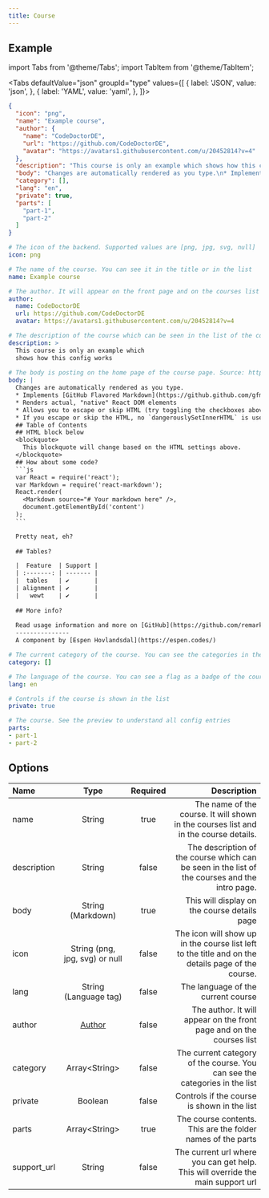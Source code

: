 ```yaml
---
title: Course
---
```


## Example

import Tabs from '@theme/Tabs';
import TabItem from '@theme/TabItem';

<Tabs defaultValue="json" groupId="type" values={[
  { label: 'JSON', value: 'json', },
  { label: 'YAML', value: 'yaml', },
]}>
<TabItem value="json">

````json title="<course>/config.json"
{
  "icon": "png",
  "name": "Example course",
  "author": {
    "name": "CodeDoctorDE",
    "url": "https://github.com/CodeDoctorDE",
    "avatar": "https://avatars1.githubusercontent.com/u/20452814?v=4"
  },
  "description": "This course is only an example which shows how this config works\n",
  "body": "Changes are automatically rendered as you type.\n* Implements [GitHub Flavored Markdown](https://github.github.com/gfm/)\n* Renders actual, \"native\" React DOM elements\n* Allows you to escape or skip HTML (try toggling the checkboxes above)\n* If you escape or skip the HTML, no `dangerouslySetInnerHTML` is used! Yay!\n## Table of Contents\n## HTML block below\n<blockquote>\n  This blockquote will change based on the HTML settings above.\n</blockquote>\n## How about some code?\n```js\nvar React = require('react');\nvar Markdown = require('react-markdown');\nReact.render(\n  <Markdown source=\"# Your markdown here\" />,\n  document.getElementById('content')\n);\n```\n\nPretty neat, eh?\n\n## Tables?\n\n|  Feature  | Support |\n| :-------: | ------- |\n|  tables   | ✔       |\n| alignment | ✔       |\n|   wewt    | ✔       |\n\n## More info?\n\nRead usage information and more on [GitHub](https://github.com/remarkjs/react-markdown)\n---------------\nA component by [Espen Hovlandsdal](https://espen.codes/)\n",
  "category": [],
  "lang": "en",
  "private": true,
  "parts": [
    "part-1",
    "part-2"
  ]
}
````

</TabItem>
<TabItem value="yaml">

````yaml title="<course>/config.yml"
# The icon of the backend. Supported values are [png, jpg, svg, null]
icon: png

# The name of the course. You can see it in the title or in the list
name: Example course

# The author. It will appear on the front page and on the courses list
author: 
  name: CodeDoctorDE
  url: https://github.com/CodeDoctorDE
  avatar: https://avatars1.githubusercontent.com/u/20452814?v=4

# The description of the course which can be seen in the list of the courses and the intro page.
description: >
  This course is only an example which
  shows how this config works
  
# The body is posting on the home page of the course page. Source: https://remarkjs.github.io/react-markdown/
body: |
  Changes are automatically rendered as you type.
  * Implements [GitHub Flavored Markdown](https://github.github.com/gfm/)
  * Renders actual, "native" React DOM elements
  * Allows you to escape or skip HTML (try toggling the checkboxes above)
  * If you escape or skip the HTML, no `dangerouslySetInnerHTML` is used! Yay!
  ## Table of Contents
  ## HTML block below
  <blockquote>
    This blockquote will change based on the HTML settings above.
  </blockquote>
  ## How about some code?
  ```js
  var React = require('react');
  var Markdown = require('react-markdown');
  React.render(
    <Markdown source="# Your markdown here" />,
    document.getElementById('content')
  );
  ```

  Pretty neat, eh?
 
  ## Tables?

  |  Feature  | Support |
  | :-------: | ------- |
  |  tables   | ✔       |
  | alignment | ✔       |
  |   wewt    | ✔       |
  
  ## More info?
  
  Read usage information and more on [GitHub](https://github.com/remarkjs/react-markdown)
  ---------------
  A component by [Espen Hovlandsdal](https://espen.codes/)

# The current category of the course. You can see the categories in the list
category: []

# The language of the course. You can see a flag as a badge of the course.
lang: en

# Controls if the course is shown in the list
private: true

# The course. See the preview to understand all config entries
parts:
- part-1
- part-2

````

</TabItem>
</Tabs>

## Options

| Name        |              Type              | Required |                                                                                       Description |
| :---------- | :----------------------------: | :------: | ------------------------------------------------------------------------------------------------: |
| name        |             String             |   true   |              The name of the course. It will shown in the courses list and in the course details. |
| description |             String             |  false   |    The description of the course which can be seen in the list of the courses and the intro page. |
| body        |       String (Markdown)        |   true   |                                                      This will display on the course details page |
| icon        | String (png, jpg, svg) or null |  false   | The icon will show up in the course list left to the title and on the details page of the course. |
| lang        |     String (Language tag)      |  false   |                                                                The language of the current course |
| author      |      [Author](author.md)       |  false   |                              The author. It will appear on the front page and on the courses list |
| category    |         Array<String\>         |  false   |                        The current category of the course. You can see the categories in the list |
| private     |            Boolean             |  false   |                                                       Controls if the course is shown in the list |
| parts       |         Array<String\>         |   true   |                                       The course contents. This are the folder names of the parts |
| support_url |             String             |  false   |                   The current url where you can get help. This will override the main support url |
